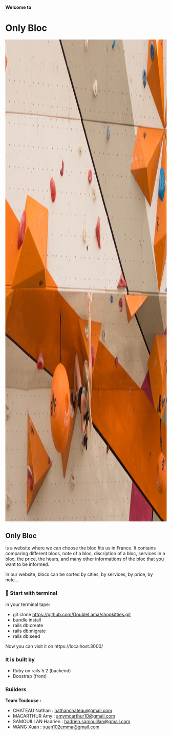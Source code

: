 #### Welcome to 
# Only Bloc
<img src="wall.jpg" width="800" height="1500" >

## Only Bloc

is a website where we can choose the bloc fits us in France. It contains comparing different blocs, note of a bloc,  discription of a bloc, services in a bloc, the price, the hours, and many other informations of the bloc that you want to be informed.

In our website, blocs can be sorted by cities, by services, by price, by note... 

### :wrench: Start with terminal
in your terminal tape:
- git clone https://github.com/DoubleLama/shopkitties.git
- bundle install
- rails db:create
- rails db:migrate
- rails db:seed

Now you can visit it on https://localhost:3000/

### It is built by
- Ruby on rails 5.2 (backend)
- Boostrap (front)

### Builders
**Team Toulouse :**

- CHATEAU Nathan : nathanchateau@gmail.com
- MACARTHUR Amy : amymcarthur10@gmail.com
- SAMOUILLAN Hadrien : hadrien.samouillan@gmail.com
- WANG Xuan : xuan102emma@gmail.com
